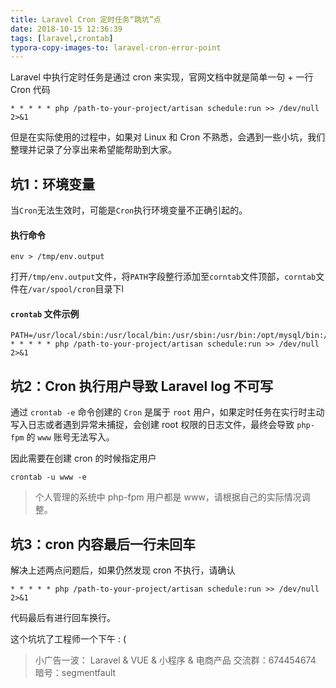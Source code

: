 ```yaml
---
title: Laravel Cron 定时任务“跳坑”点
date: 2018-10-15 12:36:39
tags: [laravel,crontab]
typora-copy-images-to: laravel-cron-error-point
---
```


Laravel 中执行定时任务是通过 cron 来实现，官网文档中就是简单一句 + 一行Cron 代码

```
* * * * * php /path-to-your-project/artisan schedule:run >> /dev/null 2>&1
```

但是在实际使用的过程中，如果对 Linux 和 Cron 不熟悉，会遇到一些小坑，我们整理并记录了分享出来希望能帮助到大家。

## 坑1：环境变量

当`Cron`无法生效时，可能是`Cron`执行环境变量不正确引起的。

#### 执行命令

```
env > /tmp/env.output
```

打开`/tmp/env.output`文件，将`PATH`字段整行添加至`corntab`文件顶部，`corntab`文件在`/var/spool/cron`目录下l

#### `crontab` 文件示例
``` 
PATH=/usr/local/sbin:/usr/local/bin:/usr/sbin:/usr/bin:/opt/mysql/bin:/opt/php7/bin:/opt/memcached/bin:/root/bin
* * * * * php /path-to-your-project/artisan schedule:run >> /dev/null 2>&1
```

## 坑2：Cron 执行用户导致 Laravel log 不可写

通过 `crontab -e` 命令创建的  `Cron` 是属于 `root` 用户，如果定时任务在实行时主动写入日志或者遇到异常未捕捉，会创建 root 权限的日志文件，最终会导致 `php-fpm` 的  `www` 账号无法写入。

因此需要在创建 cron 的时候指定用户  
```
crontab -u www -e
```

> 个人管理的系统中 php-fpm 用户都是 www，请根据自己的实际情况调整。

## 坑3：cron 内容最后一行未回车

解决上述两点问题后，如果仍然发现 cron 不执行，请确认
```
* * * * * php /path-to-your-project/artisan schedule:run >> /dev/null 2>&1

```
代码最后有进行回车换行。

这个坑坑了工程师一个下午 : (


> 小广告一波：
> Laravel & VUE & 小程序 & 电商产品 交流群：674454674 暗号：segmentfault



